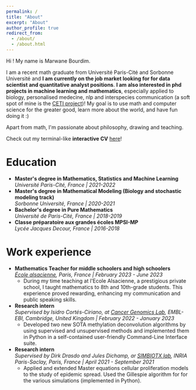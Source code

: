 ```yaml
---
permalink: /
title: "About"
excerpt: "About"
author_profile: true
redirect_from: 
  - /about/
  - /about.html
---
```


Hi ! My name is Marwane Bourdim. 

I am a recent math graduate from Université Paris-Cité and Sorbonne Université and **I am currently on the job market looking for for data scientist and quantitative analyst positions**. **I am also interested in phd projects in machine learning and mathematics**, especially applied to biology, personalised medecine,
nlp and interspecies communication (a soft spot of mine is the [CETI project](https://www.projectceti.org/))!
My goal is to use math and computer science for the greater good, learn more about the world, and have fun doing it :)

Apart from math, I'm passionate about philosophy, drawing and teaching.

Check out my terminal-like **interactive CV** [here](https://marwanebourdim.github.io/terminal/)!

Education
======
* **Master's degree in Mathematics, Statistics and Machine Learning**  
*Université Paris-Cité, France | 2021-2022*
* **Master's degree in Mathematical Modeling (Biology and stochastic modeling track)**  
*Sorbonne Université, France | 2020-2021*
* **Bachelor's degree in Pure Mathematics**  
*Université de Paris-Cité, France | 2018-2019*
* **Classe préparatoire aux grandes écoles MPSI-MP**  
*Lycée Jacques Decour, France | 2016-2018*

Work experience
======
* **Mathematics Teacher for middle schoolers and high schoolers**  
*[École alsacienne](https://www.ecole-alsacienne.org/), Paris, France \| February 2023 - June 2023*
  * During my time teaching at l'Ecole Alsacienne, a prestigious private school, I taught mathematics to 8th and 10th-grade students. This experience proved rewarding, enhancing my communication and public speaking skills.
* **Research intern**  
*Supervised by Isidro Cortés-Ciriano, at [Cancer Genomics Lab](https://www.ebi.ac.uk/research/cortes-ciriano/), EMBL-EBI, Cambridge, United Kingdom \| February 2022 - January 2023*
  * Developed two new SOTA methylation deconvolution algorithms by using supervised and unsupervised methods and implemented them in Python in a self-contained user-friendly Command-Line Interface suite. 
* **Research intern**  
*Supervised by Dirk Drasdo and Jules Dichamp, ar [SIMBIOTX lab](https://team.inria.fr/simbiotx/), INRIA Paris-Saclay, Paris, France \| April 2021 - September 2021*
  * Applied and extended Master equations cellular proliferation models to the study of epidemic spread. Used the Gillespie algorithm for for the various simulations (implemented in Python). 

